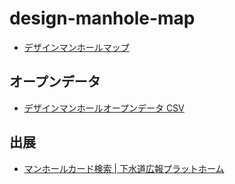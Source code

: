 # design-manhole-map

- [デザインマンホールマップ](https://EiichiMiyagawa.github.io/design-manhole-map/)

## オープンデータ

- [デザインマンホールオープンデータ CSV](https://EiichiMiyagawa.github.io/design-manhole-map/data.csv)

## 出展

- [マンホールカード検索 | 下水道広報プラットホーム](https://www.gk-p.jp/mhcard/?pref=18#mhcard_result)
